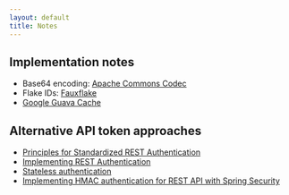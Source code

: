 ```yaml
---
layout: default
title: Notes
---
```


Implementation notes
--------------------

 - Base64 encoding: [Apache Commons Codec](http://commons.apache.org/proper/commons-codec/)
 - Flake IDs: [Fauxflake](https://github.com/rholder/fauxflake)
 - [Google Guava Cache](https://code.google.com/p/guava-libraries/wiki/CachesExplained)

Alternative API token approaches
--------------------------------

 - [Principles for Standardized REST Authentication](http://broadcast.oreilly.com/2009/12/principles-for-standardized-rest-authentication.html)
 - [Implementing REST Authentication](http://www.objectpartners.com/2011/06/16/implementing-rest-authentication/)
 - [Stateless authentication](http://www.javacodegeeks.com/2014/10/stateless-spring-security-part-2-stateless-authentication.html)
 - [Implementing HMAC authentication for REST API with Spring Security](http://massimilianosciacco.com/implementing-hmac-authentication-rest-api-spring-security)
